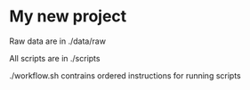 # My new project

Raw data are in ./data/raw

All scripts are in ./scripts

./workflow.sh contrains ordered instructions for running scripts
